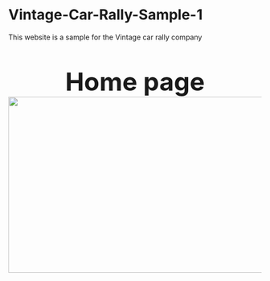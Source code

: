 # Vintage-Car-Rally-Sample-1
This website is a sample for the Vintage car rally company

<p style = "font-size:50px;" align= "center">
  <b>Home page</b>
  <br>
  <img src="https://user-images.githubusercontent.com/117646017/201625627-20963ca9-043b-4efc-9c41-4155d4400e38.png" width="800" height="350"/>
</p>


